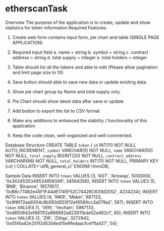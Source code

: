 # etherscanTask

Overview
The purpose of the application is to create, update and show statistics for token information
Required Features:
1.	Create web form contains input form, pie chart and table (SINGLE PAGE APPLICATION)
 
2.	Required input field
a.	name = string
b.	symbol = string
c.	contract address = string
d.	total supply = integer
e.	total holders = integer
3.	Table should list all the tokens and able to edit (Please allow pagination and limit page size to 10)
4.	Save button should able to save new data or update existing data. 
5.	Show pie chart group by Name and total supply only.
6.	Pie Chart should show latest data after save or update.
7.	Add button to export the list to CSV format
8.	Make any additions to enhanced the stability / functionality of this application
9.	Keep the code clean, well-organized and well commented.



Database Structure
CREATE TABLE `token` (
`id` INT(11) NOT NULL AUTO_INCREMENT,
`symbol` VARCHAR(5) NOT NULL,
`name` VARCHAR(50) NOT NULL,
`total_supply` BIGINT(20) NOT NULL,
`contract_address` VARCHAR(66) NOT NULL,
`total_holders` INT(11) NOT NULL,
PRIMARY KEY (`id`)
)
COLLATE='utf8_general_ci'
ENGINE=InnoDB;

Sample Data
INSERT INTO `token` VALUES (3, 'AST', 'Airswap', 5000000, '0x3434535349534859349', 34564356);
INSERT INTO `token` VALUES (5, 'BNB', 'Binance', 16579517, '0xB8c77482e45F1F44dE1745F52C74426C631bDD52', 4234234);
INSERT INTO `token` VALUES (4, 'MKR', 'Maker', 987133, '0x9f8f72aa9304c8b593d555f12ef6589cc3a579a2', 567);
INSERT INTO `token` VALUES (1, 'VEN', 'Vechain', 5987133, '0xd850942ef8811f2a866692a623011bde52a462c1', 65);
INSERT INTO `token` VALUES (2, 'ZIR', 'Zilliqa', 3272942, '0x05f4a42e251f2d52b8ed15e9fedaacfcef1fad27', 54);
